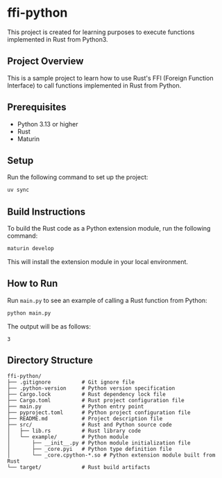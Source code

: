 # ffi-python

This project is created for learning purposes to execute functions implemented in Rust from Python3.

## Project Overview

This is a sample project to learn how to use Rust's FFI (Foreign Function Interface) to call functions implemented in Rust from Python.

## Prerequisites

- Python 3.13 or higher
- Rust
- Maturin

## Setup

Run the following command to set up the project:

```bash
uv sync
```

## Build Instructions

To build the Rust code as a Python extension module, run the following command:

```bash
maturin develop
```

This will install the extension module in your local environment.

## How to Run

Run `main.py` to see an example of calling a Rust function from Python:

```bash
python main.py
```

The output will be as follows:

```
3
```

## Directory Structure

```
ffi-python/
├── .gitignore          # Git ignore file
├── .python-version     # Python version specification
├── Cargo.lock          # Rust dependency lock file
├── Cargo.toml          # Rust project configuration file
├── main.py             # Python entry point
├── pyproject.toml      # Python project configuration file
├── README.md           # Project description file
├── src/                # Rust and Python source code
│   ├── lib.rs          # Rust library code
│   └── example/        # Python module
│       ├── __init__.py # Python module initialization file
│       ├── _core.pyi   # Python type definition file
│       └── _core.cpython-*.so # Python extension module built from Rust
└── target/             # Rust build artifacts
```
